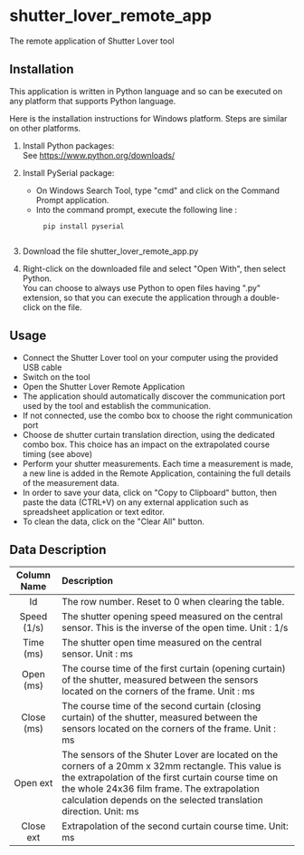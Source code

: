 # shutter_lover_remote_app
The remote application of Shutter Lover tool

## Installation

This application is written in Python language and so can be executed on any platform that supports Python language.  

Here is the installation instructions for Windows platform. Steps are similar on other platforms.  

1. Install Python packages:    
   See https://www.python.org/downloads/
2. Install PySerial package:  
   - On Windows Search Tool, type "cmd" and click on the Command Prompt application.  
   -  Into the command prompt, execute the following line :  
   
   ```
        pip install pyserial
        
   ```
3. Download the file shutter_lover_remote_app.py  

5. Right-click on the downloaded file and select "Open With", then select Python.  
   You can choose to always use Python to open files having ".py" extension, so that you can execute the application through a double-click on the file.

## Usage

- Connect the Shutter Lover tool on your computer using the provided USB cable
- Switch on the tool
- Open the Shutter Lover Remote Application
- The application should automatically discover the communication port used by the tool and establish the communication.
- If not connected, use the combo box to choose the right communication port
- Choose de shutter curtain translation direction, using the dedicated combo box. This choice has an impact on the extrapolated course timing (see above) 
- Perform your shutter measurements. Each time a measurement is made, a new line is added in the Remote Application, containing the full details of the measurement data.
- In order to save your data, click on "Copy to Clipboard" button, then paste the data (CTRL+V) on any external application such as spreadsheet application or text editor.
- To clean the data, click on the "Clear All" button.

## Data Description

| Column Name | Description |
| :--: |:-- |
| Id | The row number. Reset to 0 when clearing the table. |
| Speed (1/s) | The shutter opening speed measured on the central sensor. This is the inverse of the open time. Unit : 1/s |
| Time (ms) | The shutter open time measured on the central sensor. Unit : ms |
| Open (ms) | The course time of the first curtain (opening curtain) of the shutter, measured between the sensors located on the corners of the frame. Unit : ms |
| Close (ms) | The course time of the second curtain (closing curtain) of the shutter, measured between the sensors located on the corners of the frame. Unit : ms |
| Open ext | The sensors of the Shuter Lover are located on the corners of a 20mm x 32mm rectangle. This value is the extrapolation of the first curtain course time on the whole 24x36 film frame. The extrapolation calculation depends on the selected translation direction. Unit: ms |
| Close ext | Extrapolation of the second curtain course time. Unit: ms |




